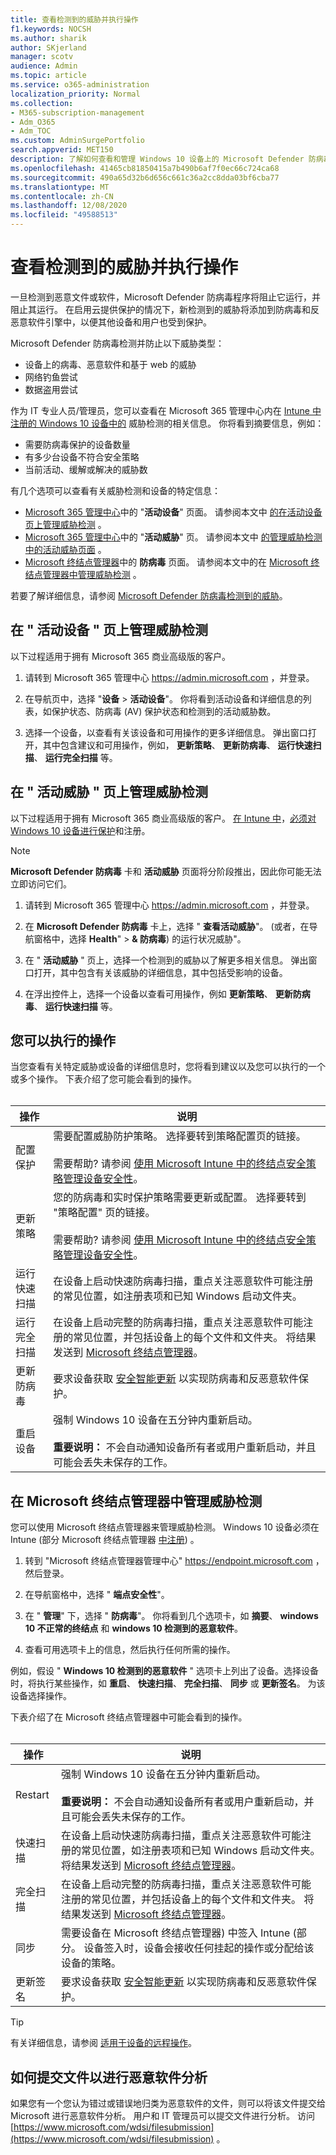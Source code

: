 ```yaml
---
title: 查看检测到的威胁并执行操作
f1.keywords: NOCSH
ms.author: sharik
author: SKjerland
manager: scotv
audience: Admin
ms.topic: article
ms.service: o365-administration
localization_priority: Normal
ms.collection:
- M365-subscription-management
- Adm_O365
- Adm_TOC
ms.custom: AdminSurgePortfolio
search.appverid: MET150
description: 了解如何查看和管理 Windows 10 设备上的 Microsoft Defender 防病毒检测到的威胁。
ms.openlocfilehash: 41465cb81850415a7b490b6af7f0ec66c724ca68
ms.sourcegitcommit: 490a65d32b6d656c661c36a2cc8dda03bf6cba77
ms.translationtype: MT
ms.contentlocale: zh-CN
ms.lasthandoff: 12/08/2020
ms.locfileid: "49588513"
---
```

# <a name="review-detected-threats-and-take-action"></a>查看检测到的威胁并执行操作

一旦检测到恶意文件或软件，Microsoft Defender 防病毒程序将阻止它运行，并阻止其运行。 在启用云提供保护的情况下，新检测到的威胁将添加到防病毒和反恶意软件引擎中，以便其他设备和用户也受到保护。

Microsoft Defender 防病毒检测并防止以下威胁类型：

- 设备上的病毒、恶意软件和基于 web 的威胁
- 网络钓鱼尝试
- 数据盗用尝试

作为 IT 专业人员/管理员，您可以查看在 Microsoft 365 管理中心内在 [Intune 中注册的 Windows 10 设备中的](/mem/intune/enrollment/device-enrollment) 威胁检测的相关信息。 你将看到摘要信息，例如：

- 需要防病毒保护的设备数量
- 有多少台设备不符合安全策略
- 当前活动、缓解或解决的威胁数

有几个选项可以查看有关威胁检测和设备的特定信息：

- <a href="https://go.microsoft.com/fwlink/p/?linkid=2024339" target="_blank">Microsoft 365 管理中心</a>中的 "**活动设备**" 页面。 请参阅本文中 [的在活动设备页上管理威胁检测](#manage-threat-detections-on-the-active-devices-page) 。
- <a href="https://go.microsoft.com/fwlink/p/?linkid=2024339" target="_blank">Microsoft 365 管理中心</a>中的 "**活动威胁**" 页。 请参阅本文中 [的管理威胁检测中的活动威胁页面](#manage-threat-detections-on-the-active-threats-page) 。
- <a href="https://go.microsoft.com/fwlink/p/?linkid=2150463" target="_blank">Microsoft 终结点管理器</a>中的 **防病毒** 页面。 请参阅本文中的在 [Microsoft 终结点管理器中管理威胁检测](#manage-threat-detections-in-microsoft-endpoint-manager) 。

若要了解详细信息，请参阅 [Microsoft Defender 防病毒检测到的威胁](threats-detected-defender-av.md)。

## <a name="manage-threat-detections-on-the-active-devices-page"></a>在 " **活动设备** " 页上管理威胁检测

以下过程适用于拥有 Microsoft 365 商业高级版的客户。

1. 请转到 Microsoft 365 管理中心 <a href="https://go.microsoft.com/fwlink/p/?linkid=2024339" target="_blank">https://admin.microsoft.com</a> ，并登录。

2. 在导航页中，选择 "**设备**  >  **活动设备**"。 你将看到活动设备和详细信息的列表，如保护状态、防病毒 (AV) 保护状态和检测到的活动威胁数。

3. 选择一个设备，以查看有关该设备和可用操作的更多详细信息。 弹出窗口打开，其中包含建议和可用操作，例如， **更新策略**、 **更新防病毒**、 **运行快速扫描**、 **运行完全扫描** 等。

## <a name="manage-threat-detections-on-the-active-threats-page"></a>在 " **活动威胁** " 页上管理威胁检测

以下过程适用于拥有 Microsoft 365 商业高级版的客户。 [在 Intune 中](/mem/intune/enrollment/windows-enrollment-methods)，[必须对 Windows 10 设备进行保护](/microsoft-365/business/secure-win-10-pcs)和注册。

> [!NOTE]
> **Microsoft Defender 防病毒** 卡和 **活动威胁** 页面将分阶段推出，因此你可能无法立即访问它们。

1. 请转到 Microsoft 365 管理中心 <a href="https://go.microsoft.com/fwlink/p/?linkid=2024339" target="_blank">https://admin.microsoft.com</a> ，并登录。

2. 在 **Microsoft Defender 防病毒** 卡上，选择 " **查看活动威胁**"。  (或者，在导航窗格中，选择 **Health**"  >  **& 防病毒**) 的运行状况威胁"。

3. 在 " **活动威胁** " 页上，选择一个检测到的威胁以了解更多相关信息。 弹出窗口打开，其中包含有关该威胁的详细信息，其中包括受影响的设备。

4. 在浮出控件上，选择一个设备以查看可用操作，例如 **更新策略**、 **更新防病毒**、 **运行快速扫描** 等。

## <a name="actions-you-can-take"></a>您可以执行的操作

当您查看有关特定威胁或设备的详细信息时，您将看到建议以及您可以执行的一个或多个操作。 下表介绍了您可能会看到的操作。<br><br>

| 操作 | 说明 |
|--|--|
| 配置保护 | 需要配置威胁防护策略。 选择要转到策略配置页的链接。<br><br>需要帮助? 请参阅 [使用 Microsoft Intune 中的终结点安全策略管理设备安全性](/mem/intune/protect/endpoint-security-policy)。 |
| 更新策略 | 您的防病毒和实时保护策略需要更新或配置。 选择要转到 "策略配置" 页的链接。<br><br>需要帮助? 请参阅 [使用 Microsoft Intune 中的终结点安全策略管理设备安全性](/mem/intune/protect/endpoint-security-policy)。 |
| 运行快速扫描 | 在设备上启动快速防病毒扫描，重点关注恶意软件可能注册的常见位置，如注册表项和已知 Windows 启动文件夹。 |
| 运行完全扫描 | 在设备上启动完整的防病毒扫描，重点关注恶意软件可能注册的常见位置，并包括设备上的每个文件和文件夹。 将结果发送到 [Microsoft 终结点管理器](/mem/intune/fundamentals/tutorial-walkthrough-endpoint-manager)。 |
| 更新防病毒 | 要求设备获取 [安全智能更新](https://go.microsoft.com/fwlink/?linkid=2149926) 以实现防病毒和反恶意软件保护。 |
| 重启设备 | 强制 Windows 10 设备在五分钟内重新启动。<br><br>**重要说明：** 不会自动通知设备所有者或用户重新启动，并且可能会丢失未保存的工作。 |

## <a name="manage-threat-detections-in-microsoft-endpoint-manager"></a>在 Microsoft 终结点管理器中管理威胁检测

您可以使用 Microsoft 终结点管理器来管理威胁检测。 Windows 10 设备必须在 Intune (部分 Microsoft 终结点管理器 [中注册](/mem/intune/enrollment/windows-enrollment-methods)) 。

1. 转到 "Microsoft 终结点管理器管理中心" <a href="https://go.microsoft.com/fwlink/p/?linkid=2150463" target="_blank">https://endpoint.microsoft.com</a> ，然后登录。

2. 在导航窗格中，选择 " **端点安全性**"。

3. 在 " **管理**" 下，选择 " **防病毒**"。 你将看到几个选项卡，如 **摘要**、 **windows 10 不正常的终结点** 和 **windows 10 检测到的恶意软件**。

4. 查看可用选项卡上的信息，然后执行任何所需的操作。

例如，假设 " **Windows 10 检测到的恶意软件** " 选项卡上列出了设备。选择设备时，将执行某些操作，如 **重启**、 **快速扫描**、 **完全扫描**、 **同步** 或 **更新签名**。 为该设备选择操作。

下表介绍了在 Microsoft 终结点管理器中可能会看到的操作。<br><br>

| 操作 | 说明 |
|--|--|
| Restart | 强制 Windows 10 设备在五分钟内重新启动。<br><br>**重要说明：** 不会自动通知设备所有者或用户重新启动，并且可能会丢失未保存的工作。 |
| 快速扫描 | 在设备上启动快速防病毒扫描，重点关注恶意软件可能注册的常见位置，如注册表项和已知 Windows 启动文件夹。 将结果发送到 [Microsoft 终结点管理器](/mem/intune/fundamentals/tutorial-walkthrough-endpoint-manager)。 |
| 完全扫描 | 在设备上启动完整的防病毒扫描，重点关注恶意软件可能注册的常见位置，并包括设备上的每个文件和文件夹。 将结果发送到 [Microsoft 终结点管理器](/mem/intune/fundamentals/tutorial-walkthrough-endpoint-manager)。 |
| 同步 | 需要设备在 Microsoft 终结点管理器) 中签入 Intune (部分。 设备签入时，设备会接收任何挂起的操作或分配给该设备的策略。 |
| 更新签名 | 要求设备获取 [安全智能更新](https://go.microsoft.com/fwlink/?linkid=2149926) 以实现防病毒和反恶意软件保护。 |

> [!TIP]
> 有关详细信息，请参阅 [适用于设备的远程操作](/mem/intune/protect/endpoint-security-manage-devices#remote-actions-for-devices)。

## <a name="how-to-submit-a-file-for-malware-analysis"></a>如何提交文件以进行恶意软件分析

如果您有一个您认为错过或错误地归类为恶意软件的文件，则可以将该文件提交给 Microsoft 进行恶意软件分析。 用户和 IT 管理员可以提交文件进行分析。 访问 [https://www.microsoft.com/wdsi/filesubmission](https://www.microsoft.com/wdsi/filesubmission) 。
